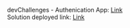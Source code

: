 devChallenges - Authenication App: [Link](https://devchallenges.io/challenges/N1fvBjQfhlkctmwj1tnw/)  
Solution deployed link: [Link](https://ngosangns-authapp.web.app/)